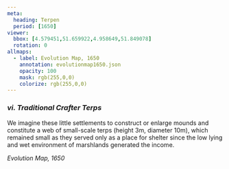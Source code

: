 ```yaml
---
meta:
  heading: Terpen
  period: [1650]
viewer:
  bbox: [4.579451,51.659922,4.958649,51.849078]
  rotation: 0
allmaps:
  - label: Evolution Map, 1650
    annotation: evolutionmap1650.json
    opacity: 100
    mask: rgb(255,0,0)
    colorize: rgb(255,0,0)
---
```


### _vi. Traditional Crafter Terps_

We imagine these little settlements to construct or enlarge mounds and  constitute a web of small-scale terps (height 3m, diameter 10m), which remained small as they served only as a place for shelter since the low lying and wet environment of marshlands generated the income.

_Evolution Map, 1650_
